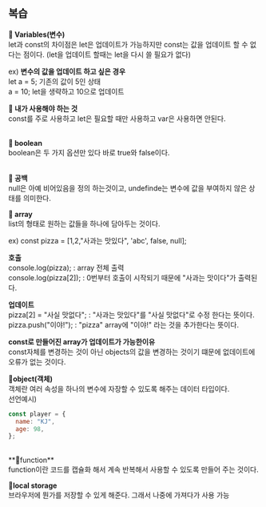 ## 복습

**🍏 Variables(변수)**<br>
let과 const의 차이점은 let은 업데이트가 가능하지만 const는 값을 업데이트 할 수 없다는 점이다.
(let을 업데이트 할때는 let을 다시 쓸 필요가 없다)

ex) **변수의 값을 업데이트 하고 싶은 경우**<br>
let a = 5; 기존의 값이 5인 상태<br>
a = 10; let을 생략하고 10으로 업데이트

**🍎 내가 사용해야 하는 것**<br>
const를 주로 사용하고 let은 필요할 때만 사용하고 var은 사용하면 안된다.
<br>
<br>

**🍐 boolean**<br>
boolean은 두 가지 옵션만 있다 바로 true와 false이다.
<br>
<br>

**🍊 공백**<br>
null은 아예 비어있음을 정의 하는것이고, undefinde는 변수에 값을 부여하지 않은 상태를 의미한다.

**🍋 array**<br>
list의 형태로 원하는 값들을 하나에 담아두는 것이다.

ex) const pizza = [1,2,"사과는 맛있다", 'abc', false, null];

**호출**<br>
console.log(pizza); : array 전체 출력<br>
console.log(pizza[2]); : 0번부터 호출이 시작되기 때문에 "사과는 맛이다"가 출력된다.

**업데이트**<br>
pizza[2] = "사실 맛없다"; : "사과는 맛있다"를 "사실 맛없다"로 수정 한다는 뜻이다.<br>
pizza.push("이야!"); : "pizza" array에 "이야!" 라는 것을 추가한다는 뜻이다.

**const로 만들어진 array가 업데이트가 가능한이유**<br>
const자체를 변경하는 것이 아닌 objects의 값을 변경하는 것이기 떄문에 없데이트에 오류가 없는 것이다.

**🍌object(객체)**<br>
객체란 여러 속성을 하나의 변수에 자장할 수 있도록 해주는 데이터 타입이다.<br>
선언예시)
```js
const player = {
  name: "KJ",
  age: 98,
};
```
<br>
**🍉function** <br>
function이란 코드를 캡슐화 해서 계속 반복해서 사용할 수 있도록 만들어 주는 것이다.

**🍇local storage** <br>
브라우저에 뭔가를 저장할 수 있게 해준다. 그래서 나중에 가져다가 사용 가능
